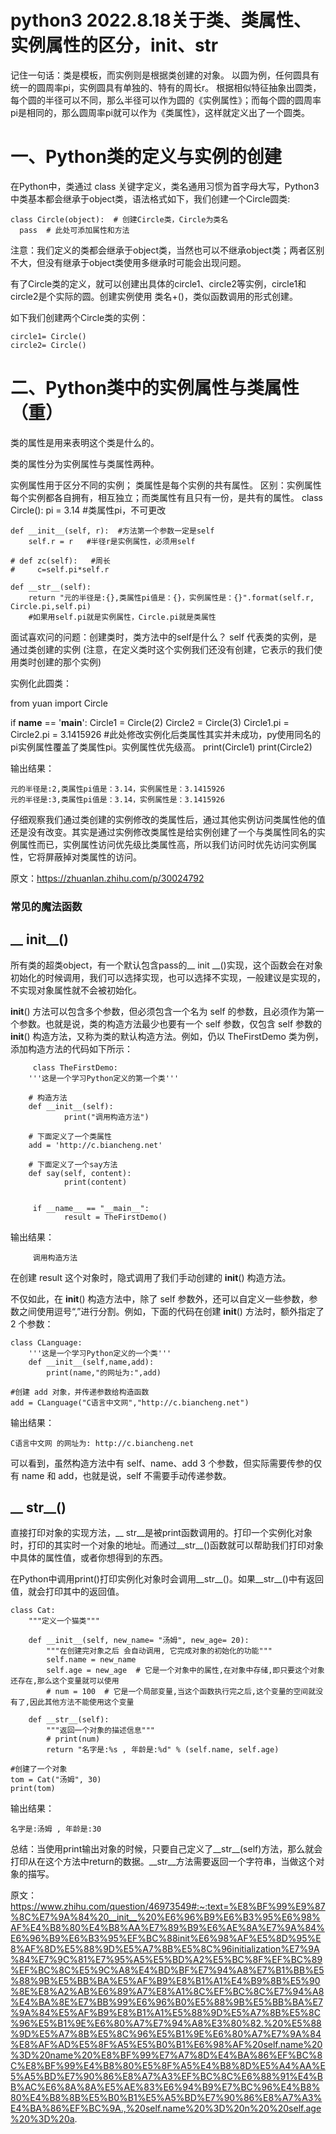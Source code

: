 # python3 2022.8.18关于类、类属性、实例属性的区分，__init__、__str__
记住一句话：类是模板，而实例则是根据类创建的对象。
以圆为例，任何圆具有统一的圆周率pi，实例圆具有单独的、特有的周长r。
根据相似特征抽象出圆类，每个圆的半径可以不同，那么半径可以作为圆的《实例属性》；而每个圆的圆周率pi是相同的，那么圆周率pi就可以作为《类属性》，这样就定义出了一个圆类。
# 一、Python类的定义与实例的创建
在Python中，类通过 class 关键字定义，类名通用习惯为首字母大写，Python3中类基本都会继承于object类，语法格式如下，我们创建一个Circle圆类:

    class Circle(object):  # 创建Circle类，Circle为类名
      pass  # 此处可添加属性和方法
注意：我们定义的类都会继承于object类，当然也可以不继承object类；两者区别不大，但没有继承于object类使用多继承时可能会出现问题。

有了Circle类的定义，就可以创建出具体的circle1、circle2等实例，circle1和circle2是个实际的圆。创建实例使用 类名+()，类似函数调用的形式创建。

如下我们创建两个Circle类的实例：

    circle1= Circle()
    circle2= Circle()
# 二、Python类中的实例属性与类属性（重）
类的属性是用来表明这个类是什么的。

类的属性分为实例属性与类属性两种。

  实例属性用于区分不同的实例；
  类属性是每个实例的共有属性。
区别：实例属性每个实例都各自拥有，相互独立；而类属性有且只有一份，是共有的属性。
  class Circle():
    pi = 3.14  #类属性pi，不可更改

    def __init__(self, r):  #方法第一个参数一定是self
        self.r = r   #半径r是实例属性，必须用self

    # def zc(self):   #周长
    #     c=self.pi*self.r

    def __str__(self):
        return "元的半径是:{},类属性pi值是：{}，实例属性是：{}".format(self.r, Circle.pi,self.pi)
        #如果用self.pi就是实例属性，Circle.pi就是类属性
        
  面试喜欢问的问题：创建类时，类方法中的self是什么？
  self 代表类的实例，是通过类创建的实例 (注意，在定义类时这个实例我们还没有创建，它表示的我们使用类时创建的那个实例)
        
实例化此圆类：

  from yuan import Circle

if __name__ == '__main__':
    Circle1 = Circle(2)
    Circle2 = Circle(3)
    Circle1.pi = Circle2.pi = 3.1415926   #此处修改实例化后类属性其实并未成功，py使用同名的pi实例属性覆盖了类属性pi。实例属性优先级高。
    print(Circle1)
    print(Circle2)

输出结果：
  
    元的半径是:2,类属性pi值是：3.14，实例属性是：3.1415926
    元的半径是:3,类属性pi值是：3.14，实例属性是：3.1415926
    
  仔细观察我们通过类创建的实例修改的类属性后，通过其他实例访问类属性他的值还是没有改变。其实是通过实例修改类属性是给实例创建了一个与类属性同名的实例属性而已，实例属性访问优先级比类属性高，所以我们访问时优先访问实例属性，它将屏蔽掉对类属性的访问。
  
原文：https://zhuanlan.zhihu.com/p/30024792













### 常见的魔法函数
## __ init__()
所有类的超类object，有一个默认包含pass的__ init __()实现，这个函数会在对象初始化的时候调用，我们可以选择实现，也可以选择不实现，一般建议是实现的，不实现对象属性就不会被初始化。

__init__() 方法可以包含多个参数，但必须包含一个名为 self 的参数，且必须作为第一个参数。也就是说，类的构造方法最少也要有一个 self 参数，仅包含 self 参数的 __init__() 构造方法，又称为类的默认构造方法。例如，仍以 TheFirstDemo 类为例，添加构造方法的代码如下所示：

         class TheFirstDemo:
        '''这是一个学习Python定义的第一个类'''

        # 构造方法
        def __init__(self):
                print("调用构造方法")

        # 下面定义了一个类属性
        add = 'http://c.biancheng.net'

        # 下面定义了一个say方法
        def say(self, content):
                print(content)


         if __name__ == "__main__":
                result = TheFirstDemo()
输出结果：

         调用构造方法
在创建 result 这个对象时，隐式调用了我们手动创建的 __init__() 构造方法。

不仅如此，在 __init__() 构造方法中，除了 self 参数外，还可以自定义一些参数，参数之间使用逗号“,”进行分割。例如，下面的代码在创建 __init__() 方法时，额外指定了 2 个参数：

    class CLanguage:
        '''这是一个学习Python定义的一个类'''
        def __init__(self,name,add):
            print(name,"的网址为:",add)

    #创建 add 对象，并传递参数给构造函数
    add = CLanguage("C语言中文网","http://c.biancheng.net")
输出结果：

    C语言中文网 的网址为: http://c.biancheng.net
可以看到，虽然构造方法中有 self、name、add 3 个参数，但实际需要传参的仅有 name 和 add，也就是说，self 不需要手动传递参数。

## __ str__()
直接打印对象的实现方法，__ str__是被print函数调用的。打印一个实例化对象时，打印的其实时一个对象的地址。而通过__str__()函数就可以帮助我们打印对象中具体的属性值，或者你想得到的东西。

在Python中调用print()打印实例化对象时会调用__str__()。如果__str__()中有返回值，就会打印其中的返回值。

    class Cat:
        """定义一个猫类"""
 
        def __init__(self, new_name= "汤姆", new_age= 20):
            """在创建完对象之后 会自动调用, 它完成对象的初始化的功能"""
            self.name = new_name
            self.age = new_age  # 它是一个对象中的属性,在对象中存储,即只要这个对象还存在,那么这个变量就可以使用
            # num = 100  # 它是一个局部变量,当这个函数执行完之后,这个变量的空间就没有了,因此其他方法不能使用这个变量
 
        def __str__(self):
            """返回一个对象的描述信息"""
            # print(num)
            return "名字是:%s , 年龄是:%d" % (self.name, self.age)

    #创建了一个对象
    tom = Cat("汤姆", 30)
    print(tom)
输出结果：

    名字是:汤姆 , 年龄是:30
总结：当使用print输出对象的时候，只要自己定义了__str__(self)方法，那么就会打印从在这个方法中return的数据。__str__方法需要返回一个字符串，当做这个对象的描写。



原文：https://www.zhihu.com/question/46973549#:~:text=%E8%BF%99%E9%87%8C%E7%9A%84%20__init__%20%E6%96%B9%E6%B3%95%E6%98%AF%E4%B8%80%E4%B8%AA%E7%89%B9%E6%AE%8A%E7%9A%84%E6%96%B9%E6%B3%95%EF%BC%88init%E6%98%AF%E5%8D%95%E8%AF%8D%E5%88%9D%E5%A7%8B%E5%8C%96initialization%E7%9A%84%E7%9C%81%E7%95%A5%E5%BD%A2%E5%BC%8F%EF%BC%89%EF%BC%8C%E5%9C%A8%E4%BD%BF%E7%94%A8%E7%B1%BB%E5%88%9B%E5%BB%BA%E5%AF%B9%E8%B1%A1%E4%B9%8B%E5%90%8E%E8%A2%AB%E6%89%A7%E8%A1%8C%EF%BC%8C%E7%94%A8%E4%BA%8E%E7%BB%99%E6%96%B0%E5%88%9B%E5%BB%BA%E7%9A%84%E5%AF%B9%E8%B1%A1%E5%88%9D%E5%A7%8B%E5%8C%96%E5%B1%9E%E6%80%A7%E7%94%A8%E3%80%82.%20%E5%88%9D%E5%A7%8B%E5%8C%96%E5%B1%9E%E6%80%A7%E7%9A%84%E8%AF%AD%E5%8F%A5%E5%B0%B1%E6%98%AF%20self.name%20%3D%20name%20%E8%BF%99%E7%A7%8D%E4%BA%86%EF%BC%8C%E8%BF%99%E4%B8%80%E5%8F%A5%E4%B8%8D%E5%A4%AA%E5%A5%BD%E7%90%86%E8%A7%A3%EF%BC%8C%E6%88%91%E4%BB%AC%E6%8A%8A%E5%AE%83%E6%94%B9%E7%BC%96%E4%B8%80%E4%B8%8B%E5%B0%B1%E5%A5%BD%E7%90%86%E8%A7%A3%E4%BA%86%EF%BC%9A.,%20self.name%20%3D%20n%20%20self.age%20%3D%20a.
